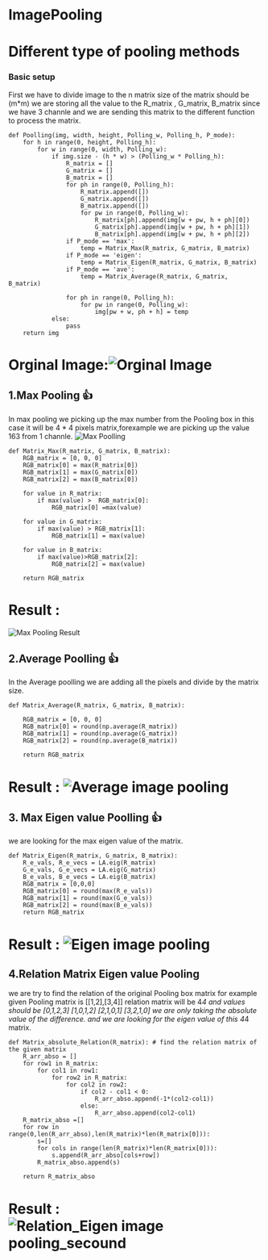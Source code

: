# ImagePooling
# Different type of pooling methods
### Basic setup 
First we have to divide image to the n matrix size of the matrix should be (m*m) we are storing all the value to the R_matrix , G_matrix, B_matrix since we have 3 channle and we are sending this matrix to the different function to process the matrix.


    def Poolling(img, width, height, Polling_w, Polling_h, P_mode):
        for h in range(0, height, Polling_h):
            for w in range(0, width, Polling_w):
                if img.size - (h * w) > (Polling_w * Polling_h):
                    R_matrix = []
                    G_matrix = []
                    B_matrix = []
                    for ph in range(0, Polling_h):
                        R_matrix.append([])
                        G_matrix.append([])
                        B_matrix.append([])
                        for pw in range(0, Polling_w):
                            R_matrix[ph].append(img[w + pw, h + ph][0])
                            G_matrix[ph].append(img[w + pw, h + ph][1])
                            B_matrix[ph].append(img[w + pw, h + ph][2])
                    if P_mode == 'max':
                        temp = Matrix_Max(R_matrix, G_matrix, B_matrix)
                    if P_mode == 'eigen':
                        temp = Matrix_Eigen(R_matrix, G_matrix, B_matrix)
                    if P_mode == 'ave':
                        temp = Matrix_Average(R_matrix, G_matrix, B_matrix)

                    for ph in range(0, Polling_h):
                        for pw in range(0, Polling_w):
                            img[pw + w, ph + h] = temp
                else:
                    pass
        return img


# Orginal Image:![Orginal Image](https://github.com/shalayiding/ImagePooling/blob/master/Lenna_test.png)
## 1.Max Pooling 👍 
In max pooling we picking up the max number from the Pooling box in this case it will be 4 * 4 pixels matrix,forexample we are picking up the value 163 from 1 channle.
![Max Poolling](https://github.com/shalayiding/ImagePooling/blob/master/wiki%20source/max_explian.PNG)

    def Matrix_Max(R_matrix, G_matrix, B_matrix):
        RGB_matrix = [0, 0, 0]
        RGB_matrix[0] = max(R_matrix[0])
        RGB_matrix[1] = max(G_matrix[0])
        RGB_matrix[2] = max(B_matrix[0])

        for value in R_matrix:
            if max(value) >  RGB_matrix[0]:
                RGB_matrix[0] =max(value)

        for value in G_matrix:
            if max(value) > RGB_matrix[1]:
                RGB_matrix[1] = max(value)

        for value in B_matrix:
            if max(value)>RGB_matrix[2]:
                RGB_matrix[2] = max(value)

        return RGB_matrix

# Result : 
![Max Pooling Result](https://github.com/shalayiding/ImagePooling/blob/master/result_img/max_value.png)

## 2.Average Poolling 👍 
In the Average poolling we are adding all the pixels and divide by the matrix size.

    def Matrix_Average(R_matrix, G_matrix, B_matrix):
    
        RGB_matrix = [0, 0, 0]
        RGB_matrix[0] = round(np.average(R_matrix))
        RGB_matrix[1] = round(np.average(G_matrix))
        RGB_matrix[2] = round(np.average(B_matrix))
    
        return RGB_matrix


# Result : ![Average image pooling](https://github.com/shalayiding/ImagePooling/blob/master/result_img/average_value.png)

## 3. Max Eigen value Poolling 👍 
we are looking for the max eigen value of the matrix.

    def Matrix_Eigen(R_matrix, G_matrix, B_matrix):
        R_e_vals, R_e_vecs = LA.eig(R_matrix)
        G_e_vals, G_e_vecs = LA.eig(G_matrix)
        B_e_vals, B_e_vecs = LA.eig(B_matrix)
        RGB_matrix = [0,0,0]
        RGB_matrix[0] = round(max(R_e_vals))
        RGB_matrix[1] = round(max(G_e_vals))
        RGB_matrix[2] = round(max(B_e_vals))
        return RGB_matrix

# Result : ![Eigen image pooling](https://github.com/shalayiding/ImagePooling/blob/master/result_img/max_eigen_value.png)

## 4.Relation Matrix Eigen value Pooling 
we are try to find the relation of the original Pooling box matrix 
for example given Pooling matrix is [[1,2],[3,4]] relation matrix will be 4*4 and values should be 
[0,1,2,3]
[1,0,1,2]
[2,1,0,1]
[3,2,1,0] 
we are only taking the absolute value of the difference.
and we are looking for the eigen value of this 4*4 matrix.

    def Matrix_absolute_Relation(R_matrix): # find the relation matrix of the given matrix
        R_arr_abso = []
        for row1 in R_matrix:
            for col1 in row1:
                for row2 in R_matrix:
                    for col2 in row2:
                        if col2 - col1 < 0:
                            R_arr_abso.append(-1*(col2-col1))
                        else:
                            R_arr_abso.append(col2-col1)
        R_matrix_abso =[]
        for row in range(0,len(R_arr_abso),len(R_matrix)*len(R_matrix[0])):
            s=[]
            for cols in range(len(R_matrix)*len(R_matrix[0])):
                s.append(R_arr_abso[cols+row])
            R_matrix_abso.append(s)
    
        return R_matrix_abso
# Result : ![Relation_Eigen image pooling_secound](https://github.com/shalayiding/ImagePooling/blob/master/result_img/relation_eigen_value_secound.png)


